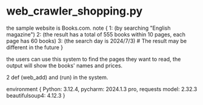 # web_crawler_shopping.py

the sample website is Books.com. 
note {
    1: (by searching "English magazine")
    2: (the result has a total of 555 books within 10 pages, each page has 60 books)
    3: (the search day is 2024/7/3) # The result may be different in the future
}

the users can use this system to find the pages they want to read, the output will show the books' names and prices.

2 def (web_add) and (run) in the system.

environment { 
    Python: 3.12.4, 
    pycharm: 2024.1.3 pro, 
    requests model: 2.32.3
    beautifulsoup4: 4.12.3
}

